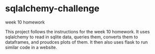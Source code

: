 # sqlalchemy-challenge
week 10 homework

This project follows the instructions for the week 10 homework. It uses sqlalchemy to read in sqlite data, queries them, converts them to dataframes, and proudces plots of them. It then also uses flask to run similar code in a website.
